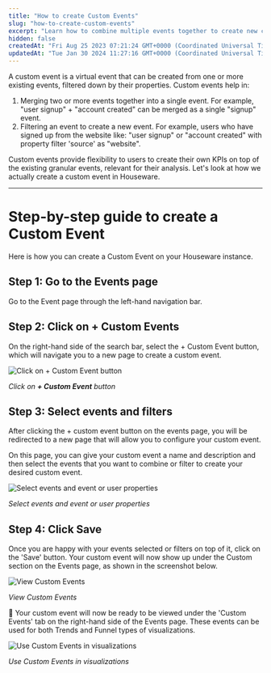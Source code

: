 ```yaml
---
title: "How to create Custom Events"
slug: "how-to-create-custom-events"
excerpt: "Learn how to combine multiple events together to create new custom events"
hidden: false
createdAt: "Fri Aug 25 2023 07:21:24 GMT+0000 (Coordinated Universal Time)"
updatedAt: "Tue Jan 30 2024 11:27:16 GMT+0000 (Coordinated Universal Time)"
---
```

A custom event is a virtual event that can be created from one or more existing events, filtered down by their properties. Custom events help in:

1. Merging two or more events together into a single event. For example, "user signup" + "account created" can be merged as a single "signup" event.
2. Filtering an event to create a new event. For example, users who have signed up from the website like: "user signup" or "account created" with property filter 'source' as "website". 

Custom events provide flexibility to users to create their own KPIs on top of the existing granular events, relevant for their analysis. Let's look at how we actually create a custom event in Houseware.

<!-- [block:html]
{
  "html": "<div style=\"position: relative; padding-bottom: calc(53.20417287630402% + 41px); height: 0; width: 100%;\"><iframe src=\"https://demo.arcade.software/hmvEUN3FQPgUi1NFrNtx?embed\" title=\"Create Custom Events\" frameborder=\"0\" loading=\"lazy\" webkitallowfullscreen mozallowfullscreen allowfullscreen allow=\"clipboard-write\" style=\"position: absolute; top: 0; left: 0; width: 100%; height: 100%;color-scheme: light;\"></iframe></div>\n"
}
[/block] -->


***

# Step-by-step guide to create a Custom Event

Here is how you can create a Custom Event on your Houseware instance.

## Step 1: Go to the Events page

Go to the Event page through the left-hand navigation bar.

## Step 2: Click on + Custom Events

On the right-hand side of the search bar, select the + Custom Event button, which will navigate you to a new page to create a custom event.

![Click on **+ Custom Event** button](https://files.readme.io/6eaa2a9-Screenshot_2024-01-30_at_4.36.19_PM.png)

*Click on **+ Custom Event** button*


## Step 3: Select events and filters

After clicking the + custom event button on the events page, you will be redirected to a new page that will allow you to configure your custom event.

On this page, you can give your custom event a name and description and then select the events that you want to combine or filter to create your desired custom event.

![Select events and event or user properties](https://files.readme.io/0339f92-Screenshot_2024-01-30_at_4.47.53_PM.png)

*Select events and event or user properties*


## Step 4: Click Save

Once you are happy with your events selected or filters on top of it, click on the 'Save' button. Your custom event will now show up under the Custom section on the Events page, as shown in the screenshot below.

![View Custom Events](https://files.readme.io/6a49cdf-Screenshot_2024-01-30_at_4.52.21_PM.png)

*View Custom Events*


:tada: Your custom event will now be ready to be viewed under the 'Custom Events' tab on the right-hand side of the Events page. These events can be used for both Trends and Funnel types of visualizations.

![Use Custom Events in visualizations](https://files.readme.io/548bf82-Screenshot_2024-01-30_at_4.56.13_PM.png)

*Use Custom Events in visualizations*
